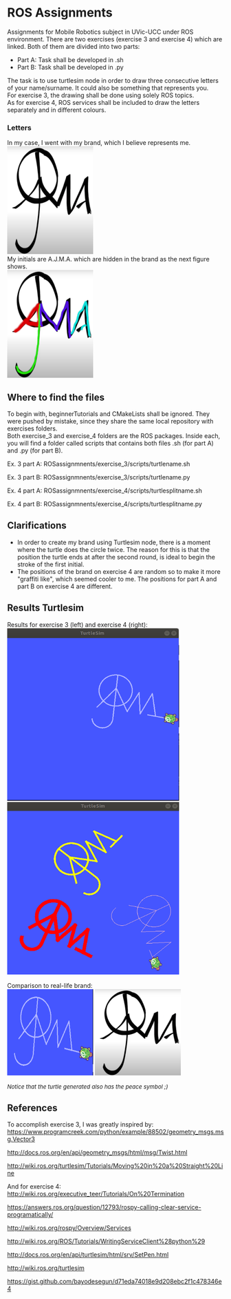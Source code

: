 # ROS Assignments
Assignments for Mobile Robotics subject in UVic-UCC under ROS environment.
There are two exercises (exercise 3 and exercise 4) which are linked.
Both of them are divided into two parts:
  - Part A: Task shall be developed in .sh
  - Part B: Task shall be developed in .py

The task is to use turtlesim node in order to draw three consecutive letters of your name/surname. It could also be something that represents you.  
For exercise 3, the drawing shall be done using solely ROS topics.  
As for exercise 4, ROS services shall be included to draw the letters separately and in different colours.

### Letters
In my case, I went with my brand, which I believe represents me.  
<img src="LogoVideo_Cooler.png" width="200" height="250">  
My initials are A.J.M.A. which are hidden in the brand as the next figure shows.  
<img src="LogoVideo_CoolerClarified.png" width="200" height="250">  

## Where to find the files
To begin with, beginnerTutorials and CMakeLists shall be ignored. They were pushed by mistake, since they share the same local repository with exercises folders.  
Both exercise_3 and exercise_4 folders are the ROS packages. Inside each, you will find a folder called scripts that contains both files .sh (for part A) and .py (for part B).  

Ex. 3 part A: ROSassignmnents/exercise_3/scripts/turtlename.sh  

Ex. 3 part B: ROSassignmnents/exercise_3/scripts/turtlename.py  

Ex. 4 part A: ROSassignmnents/exercise_4/scripts/turtlesplitname.sh  

Ex. 4 part B: ROSassignmnents/exercise_4/scripts/turtlesplitname.py  


## Clarifications
- In order to create my brand using Turtlesim node, there is a moment where the turtle does the circle twice. The reason for this is that the position the turtle ends at after the second round, is ideal to begin the stroke of the first initial.
- The positions of the brand on exercise 4 are random so to make it more "graffiti like", which seemed cooler to me. The positions for part A and part B on exercise 4 are different.

## Results Turtlesim 
Results for exercise 3 (left) and exercise 4 (right):   
<img src="ResultEx3.png" width="400" height="400"> <img src="ResultEx4.png" width="400" height="400">  

Comparison to real-life brand:  
<img src="CloseUpAJMA_Turtlesim.png" width="200" height="200"> <img src="LogoVideo_Cooler.png" width="200" height="200">  

<font size="2">*Notice that the turtle generated also has the peace symbol ;)*</font>

## References
To accomplish exercise 3, I was greatly inspired by:  
https://www.programcreek.com/python/example/88502/geometry_msgs.msg.Vector3

http://docs.ros.org/en/api/geometry_msgs/html/msg/Twist.html

http://wiki.ros.org/turtlesim/Tutorials/Moving%20in%20a%20Straight%20Line

And for exercise 4:  
http://wiki.ros.org/executive_teer/Tutorials/On%20Termination

https://answers.ros.org/question/12793/rospy-calling-clear-service-programatically/

http://wiki.ros.org/rospy/Overview/Services

http://wiki.ros.org/ROS/Tutorials/WritingServiceClient%28python%29

http://docs.ros.org/en/api/turtlesim/html/srv/SetPen.html

http://wiki.ros.org/turtlesim

https://gist.github.com/bayodesegun/d71eda74018e9d208ebc2f1c478346e4
